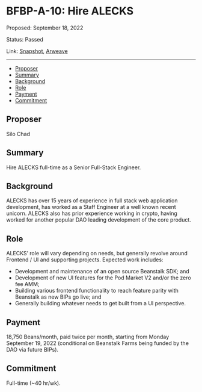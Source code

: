 # BFBP-A-10: Hire ALECKS

Proposed: September 18, 2022

Status: Passed

Link: [Snapshot](https://snapshot.org/#/beanstalkfarmsbudget.eth/proposal/0x2ed70de75a9192324a9f28abf7d0202fe670162d9c302f8aae039c57fa733c8f), [Arweave](https://arweave.net/jPSwl_6z3OV2HHOAL0RONdntqzgMYYRzI9ISMpkU5mk)

---

- [Proposer](#proposer)
- [Summary](#summary)
- [Background](#background)
- [Role](#role)
- [Payment](#payment)
- [Commitment](#commitment)

## Proposer

Silo Chad

## Summary

Hire ALECKS full-time as a Senior Full-Stack Engineer.

## Background

ALECKS has over 15 years of experience in full stack web application development, has worked as a Staff Engineer at a well known recent unicorn. ALECKS also has prior experience working in crypto, having worked for another popular DAO leading development of the core product.

## Role

ALECKS’ role will vary depending on needs, but generally revolve around Frontend / UI and supporting projects. Expected work includes:

* Development and maintenance of an open source Beanstalk SDK; and
* Development of new UI features for the Pod Market V2 and/or the zero fee AMM;
* Building various frontend functionality to reach feature parity with Beanstalk as new BIPs go live; and
* Generally building whatever needs to get built from a UI perspective.

## Payment

18,750 Beans/month, paid twice per month, starting from Monday September 19, 2022 (conditional on Beanstalk Farms being funded by the DAO via future BIPs).

## Commitment

Full-time (~40 hr/wk).
